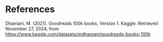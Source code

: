 # References

Dhamani, M. (2021). Goodreads 100k books, Version 1. Kaggle. Retrieved November 27, 2024,
from https://www.kaggle.com/datasets/mdhamani/goodreads-books-100k
